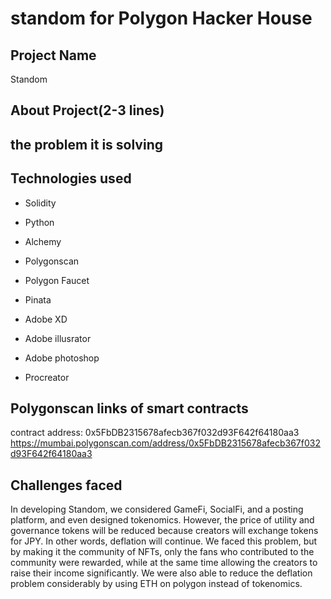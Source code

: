 # standom for Polygon Hacker House

## Project Name

Standom

## About Project(2-3 lines)



## the problem it is solving



## Technologies used

- Solidity
- Python
- Alchemy
- Polygonscan
- Polygon Faucet
- Pinata

- Adobe XD
- Adobe illusrator
- Adobe photoshop
- Procreator


## Polygonscan links of smart contracts

contract address: 0x5FbDB2315678afecb367f032d93F642f64180aa3
https://mumbai.polygonscan.com/address/0x5FbDB2315678afecb367f032d93F642f64180aa3


## Challenges faced

In developing Standom, we considered GameFi, SocialFi, and a posting platform, and even designed tokenomics.
However, the price of utility and governance tokens will be reduced because creators will exchange tokens for JPY.
In other words, deflation will continue.
We faced this problem, but by making it the community of NFTs, only the fans who contributed to the community were rewarded, while at the same time allowing the creators to raise their income significantly.
We were also able to reduce the deflation problem considerably by using ETH on polygon instead of tokenomics.
